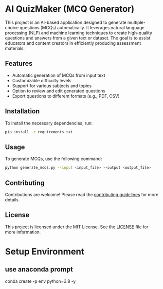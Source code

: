 # AI QuizMaker (MCQ Generator)

This project is an AI-based application designed to generate multiple-choice questions (MCQs) automatically. It leverages natural language processing (NLP) and machine learning techniques to create high-quality questions and answers from a given text or dataset. The goal is to assist educators and content creators in efficiently producing assessment materials.

## Features

- Automatic generation of MCQs from input text
- Customizable difficulty levels
- Support for various subjects and topics
- Option to review and edit generated questions
- Export questions to different formats (e.g., PDF, CSV)

## Installation

To install the necessary dependencies, run:

```bash
pip install -r requirements.txt
```

## Usage

To generate MCQs, use the following command:

```bash
python generate_mcqs.py --input <input_file> --output <output_file>
```

## Contributing

Contributions are welcome! Please read the [contributing guidelines](CONTRIBUTING.md) for more details.

## License

This project is licensed under the MIT License. See the [LICENSE](LICENSE) file for more information.

# Setup Environment

## use anaconda prompt

conda create -p env python=3.8 -y
